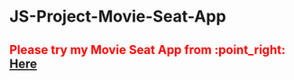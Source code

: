 # JS-Project-Movie-Seat-App

<h2 style="color : red">Please try my Movie Seat App from :point_right:<a href="https://yadoxis.github.io/JS-Project-Movie-Seat-App/" target="_blank" rel="noopener noreferrer"> Here</a> </h2>

